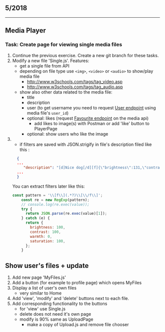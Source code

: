 
## 5/2018

---

## Media Player

### Task: Create page for viewing single media files

1. Continue the previous exercise. Create a new git branch for these tasks.
1. Modify a new file 'Single.js'. Features:
    - get a single file from API
    - depending on file type use `<img>`, `<video>` or `<audio>` to show/play media file
        - <http://www.w3schools.com/tags/tag_video.asp>
        - <http://www.w3schools.com/tags/tag_audio.asp>
    - show also other data related to the media file:
        - title
        - description
        - user (to get username you need to request [User endpoint](http://media.mw.metropolia.fi/wbma/docs/#api-User-GetUser) using media file's `user_id`)
        - optional: likes (request [Favourite endpoint](http://media.mw.metropolia.fi/wbma/docs/#api-Favourite) on the media api)
            - add likes to image(s) with Postman or add 'like' button to PlayerPage
        - optional: show users who like the image
 1. - if filters are saved with JSON.strigify in file's description filed like this :
    ```json
      { 
      ...
         "description": "[d]Nice dog[/d][f]{\"brightness\":131,\"contrast\":110,\"warmth\":10,\"saturation\":90}[/f]",
      ...
      }
    ```
    You can extract filters later like this:
    ```javascript
    const pattern = '\\[f\\](.*?)\\[\\/f\\]';
        const re = new RegExp(pattern);
        // console.log(re.exec(value));
        try {
          return JSON.parse(re.exec(value)[1]);
        } catch (e) {
          return {
            brightness: 100,
            contrast: 100,
            warmth: 0,
            saturation: 100,
          };
        }
       ```

## Show user's files + update


1. Add new page 'MyFiles.js'
1. Add a button (for example to profile page) which opens MyFiles
1. Display a list of user's own files
    - very similar to Home
1. Add 'view', 'modify' and 'delete' buttons next to each file.
1. Add corresponding functionality to the buttons
    - for 'view' use Single.js
    - delete does not need it's own page
    - modify is 90% same as UploadPage
        - make a copy of Upload.js and remove file chooser
